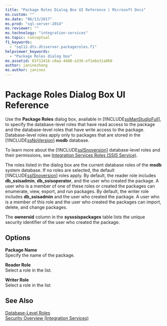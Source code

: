 ```yaml
---
title: "Package Roles Dialog Box UI Reference | Microsoft Docs"
ms.custom: ""
ms.date: "06/13/2017"
ms.prod: "sql-server-2014"
ms.reviewer: ""
ms.technology: "integration-services"
ms.topic: conceptual
f1_keywords: 
  - "sql12.dts.dtsserver.packageroles.f1"
helpviewer_keywords: 
  - "Package Roles dialog box"
ms.assetid: 63f13416-c0aa-4480-a336-ef1e6e31a860
author: janinezhang
ms.author: janinez
---
```

# Package Roles Dialog Box UI Reference
  Use the **Package Roles** dialog box, available in [!INCLUDE[ssManStudioFull](../includes/ssmanstudiofull-md.md)], to specify the database-level roles that have read access to the package and the database-level roles that have write access to the package. Database-level roles apply only to packages that are stored in the [!INCLUDE[ssNoVersion](../includes/ssnoversion-md.md)] **msdb** database.  
  
 To learn more about the [!INCLUDE[ssISnoversion](../includes/ssisnoversion-md.md)] database-level roles and their permissions, see [Integration Services Roles &#40;SSIS Service&#41;](security/integration-services-roles-ssis-service.md).  
  
 The roles listed in the dialog box are the current database roles of the **msdb** system database. If no roles are selected, the default [!INCLUDE[ssISnoversion](../includes/ssisnoversion-md.md)] roles apply. By default, the reader role includes **db_ssisadmin**, **db_ssisoperator**, and the user who created the package. A user who is a member of one of these roles or created the packages can enumerate, view, export, and run packages. By default, the writer role includes **db_ssisadmin** and the user who created the package. A user who is a member of this role and the user who created the packages can import, delete, and change packages.  
  
 The **ownersid** column in the **sysssispackages** table lists the unique security identifier of the user who created the package.  
  
## Options  
 **Package Name**  
 Specify the name of the package.  
  
 **Reader Role**  
 Select a role in the list.  
  
 **Writer Role**  
 Select a role in the list  
  
## See Also  
 [Database-Level Roles](../relational-databases/security/authentication-access/database-level-roles.md)   
 [Security Overview &#40;Integration Services&#41;](security/security-overview-integration-services.md)  
  
  
